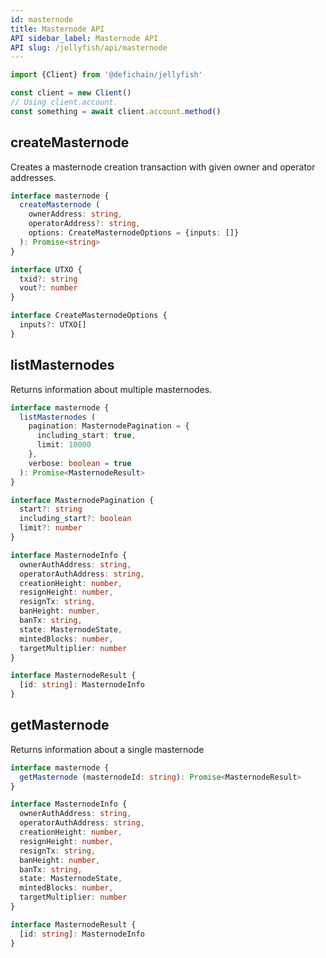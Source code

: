 ```yaml
---
id: masternode
title: Masternode API
API sidebar_label: Masternode API
API slug: /jellyfish/api/masternode
---
```


```js
import {Client} from '@defichain/jellyfish'

const client = new Client()
// Using client.account.
const something = await client.account.method()
```

## createMasternode

Creates a masternode creation transaction with given owner and operator addresses.

```ts title="client.masternode.createMasternode()"
interface masternode {
  createMasternode (
    ownerAddress: string,
    operatorAddress?: string,
    options: CreateMasternodeOptions = {inputs: []}
  ): Promise<string>
}

interface UTXO {
  txid?: string
  vout?: number
}

interface CreateMasternodeOptions {
  inputs?: UTXO[]
}
```

## listMasternodes

Returns information about multiple masternodes.

```ts title="client.masternode.listMasternodes()"
interface masternode {
  listMasternodes (
    pagination: MasternodePagination = {
      including_start: true,
      limit: 10000
    },
    verbose: boolean = true
  ): Promise<MasternodeResult>
}

interface MasternodePagination {
  start?: string
  including_start?: boolean
  limit?: number
}

interface MasternodeInfo {
  ownerAuthAddress: string,
  operatorAuthAddress: string,
  creationHeight: number,
  resignHeight: number,
  resignTx: string,
  banHeight: number,
  banTx: string,
  state: MasternodeState,
  mintedBlocks: number,
  targetMultiplier: number
}

interface MasternodeResult {
  [id: string]: MasternodeInfo
}
```

## getMasternode

Returns information about a single masternode

```ts title="client.masternode.getMasternode()"
interface masternode {
  getMasternode (masternodeId: string): Promise<MasternodeResult>
}

interface MasternodeInfo {
  ownerAuthAddress: string,
  operatorAuthAddress: string,
  creationHeight: number,
  resignHeight: number,
  resignTx: string,
  banHeight: number,
  banTx: string,
  state: MasternodeState,
  mintedBlocks: number,
  targetMultiplier: number
}

interface MasternodeResult {
  [id: string]: MasternodeInfo
}
```
